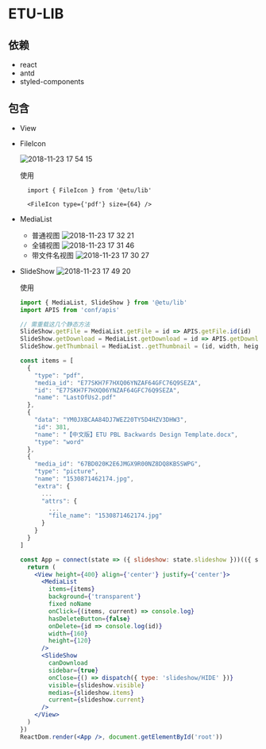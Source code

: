 # ETU-LIB

## 依赖

- react
- antd
- styled-components

## 包含

- View

- FileIcon

  ![2018-11-23 17 54 15](https://user-images.githubusercontent.com/5368890/48937373-d4b33c00-ef48-11e8-8a46-63f12f07939d.png)

  使用
  ```
    import { FileIcon } from '@etu/lib'

    <FileIcon type={'pdf'} size={64} />
  ```
- MediaList

  + 普通视图
  ![2018-11-23 17 32 21](https://user-images.githubusercontent.com/5368890/48936436-eba45f00-ef45-11e8-8073-0c48d21cd15c.png)
  + 全铺视图
   ![2018-11-23 17 31 46](https://user-images.githubusercontent.com/5368890/48936484-0a0a5a80-ef46-11e8-8c18-bc52d0873376.png)
  + 带文件名视图
  ![2018-11-23 17 30 27](https://user-images.githubusercontent.com/5368890/48936438-ec3cf580-ef45-11e8-8d92-c4d8206ed520.png)

- SlideShow
 ![2018-11-23 17 49 20](https://user-images.githubusercontent.com/5368890/48937139-260efb80-ef48-11e8-93ad-7a76698428e1.png)


  使用
  ```jsx
  import { MediaList, SlideShow } from '@etu/lib'
  import APIS from 'conf/apis'

  // 需重载这几个静态方法
  SlideShow.getFile = MediaList.getFile = id => APIS.getFile.id(id)
  SlideShow.getDownload = MediaList.getDownload = id => APIS.getDownload.id(id)
  SlideShow.getThumbnail = MediaList..getThumbnail = (id, width, height) => APIS.SIZE_THUMBNAIL.id(id).width(width).height(height)

  const items = [
    {
      "type": "pdf",
      "media_id": "E77SKH7F7HXQ06YNZAF64GFC76Q9SEZA",
      "id": "E77SKH7F7HXQ06YNZAF64GFC76Q9SEZA",
      "name": "LastOfUs2.pdf"
    },
    {
      "data": "YM0JXBCAA84DJ7WEZ20TY5D4HZV3DHW3",
      "id": 381,
      "name": "【中文版】ETU PBL Backwards Design Template.docx",
      "type": "word"
    },
    {
      "media_id": "67BD020K2E6JMGX9R00NZ8DQ8KBSSWPG",
      "type": "picture",
      "name": "1530871462174.jpg",
      "extra": {
        ...
        "attrs": {
          ...
          "file_name": "1530871462174.jpg"
        }
      }
    }
  ]

  const App = connect(state => ({ slideshow: state.slideshow }))(({ slideshow }) => {
    return (
      <View height={400} align={'center'} justify={'center'}>
        <MediaList
          items={items}
          background={'transparent'}
          fixed noName
          onClick={(items, current) => console.log}
          hasDeleteButton={false}
          onDelete={id => console.log(id)}
          width={160}
          height={120}
        />
        <SlideShow
          canDownload
          sidebar={true}
          onClose={() => dispatch({ type: 'slideshow/HIDE' })}
          visible={slideshow.visible}
          medias={slideshow.items}
          current={slideshow.current}
        />
      </View>
    )
  })
  ReactDom.render(<App />, document.getElementById('root'))
  ```
